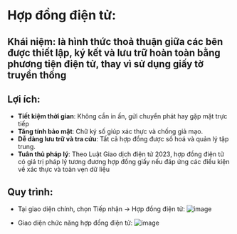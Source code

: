 # Hợp đồng điện tử:
## Khái niệm: là hình thức thoả thuận giữa các bên được thiết lập, ký kết và lưu trữ hoàn toàn bằng phương tiện điện tử, thay vì sử dụng giấy tờ truyền thống
## Lợi ích:
- **Tiết kiệm thời gian**: Không cần in ấn, gửi chuyển phát hay gặp mặt trực tiếp
- **Tăng tính bảo mật**: Chữ ký số giúp xác thực và chống giả mạo.
- **Dễ dàng lưu trữ và tra cứu**: Tất cả hợp đồng được số hoá và quản lý tập trung.
- **Tuân thủ pháp lý**: Theo Luật Giao dịch điện tử 2023, hợp đồng điện tử có giá trị pháp lý tương đương hợp đồng giấy nếu đáp ứng các điều kiện về xác thực và toàn vẹn dữ liệu

## Quy trình:
- Tại giao diện chính, chọn Tiếp nhận -> Hợp đồng điện tử:
![image](https://github.com/user-attachments/assets/1c1fbf61-5102-44ef-9f1f-5d393b5f04de)

- Giao diện chức năng hợp đồng điện tử:
![image](https://github.com/user-attachments/assets/9a18cbd5-0665-427a-ba3c-ea1a3d4e9a21)
